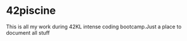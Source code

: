 # 42piscine
This is all my work during 42KL intense coding bootcamp.Just a place to document all stuff
